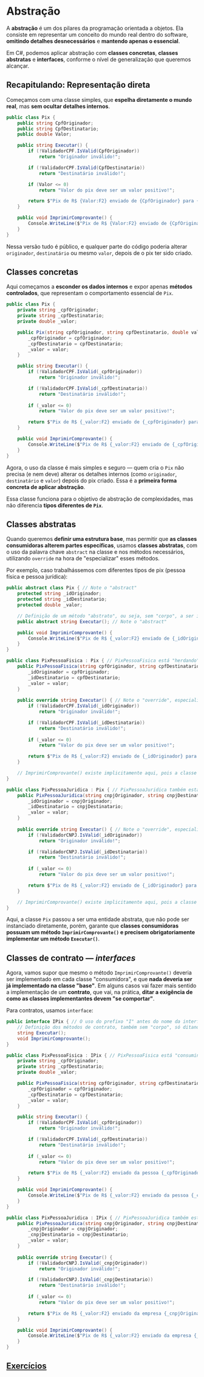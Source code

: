 # Abstração

A **abstração** é um dos pilares da programação orientada a objetos. Ela consiste em representar um conceito do mundo real dentro do software, **omitindo detalhes desnecessários** e **mantendo apenas o essencial**.

Em C#, podemos aplicar abstração com **classes concretas**, **classes abstratas** e **interfaces**, conforme o nível de generalização que queremos alcançar.

## Recapitulando: Representação direta

Começamos com uma classe simples, que **espelha diretamente o mundo real**, mas **sem ocultar detalhes internos**.

```csharp
public class Pix {
    public string CpfOriginador;
    public string CpfDestinatario;
    public double Valor;

    public string Executar() {
        if (!ValidadorCPF.IsValid(CpfOriginador))
            return "Originador inválido!";

        if (!ValidadorCPF.IsValid(CpfDestinatario))
            return "Destinatário inválido!";

        if (Valor <= 0)
            return "Valor do pix deve ser um valor positivo!";

        return $"Pix de R$ {Valor:F2} enviado de {CpfOriginador} para {CpfDestinatario}.";
    }

    public void ImprimirComprovante() {
        Console.WriteLine($"Pix de R$ {Valor:F2} enviado de {CpfOriginador} para {CpfDestinatario}.");
    }
}
```

Nessa versão tudo é público, e qualquer parte do código poderia alterar `originador`, `destinatário` ou mesmo `valor`, depois de o pix ter sido criado.

## Classes concretas

Aqui começamos a **esconder os dados internos** e expor apenas **métodos controlados**, que representam o comportamento essencial de `Pix`.

```csharp
public class Pix {
    private string _cpfOriginador;
    private string _cpfDestinatario;
    private double _valor;

    public Pix(string cpfOriginador, string cpfDestinatario, double valor) {
        _cpfOriginador = cpfOriginador;
        _cpfDestinatario = cpfDestinatario;
        _valor = valor;
    }

    public string Executar() {
        if (!ValidadorCPF.IsValid(_cpfOriginador))
            return "Originador inválido!";

        if (!ValidadorCPF.IsValid(_cpfDestinatario))
            return "Destinatário inválido!";
        
        if (_valor <= 0)
            return "Valor do pix deve ser um valor positivo!";

        return $"Pix de R$ {_valor:F2} enviado de {_cpfOriginador} para {_cpfDestinatario}.";
    }

    public void ImprimirComprovante() {
        Console.WriteLine($"Pix de R$ {_valor:F2} enviado de {_cpfOriginador} para {_cpfDestinatario}.");
    }
}
```

Agora, o uso da classe é mais simples e seguro — quem cria o `Pix` não precisa (e nem deve) alterar os detalhes internos (como `originador`, `destinatário` e `valor`) depois do pix criado. Essa é a **primeira forma concreta de aplicar abstração**.

Essa classe funciona para o objetivo de abstração de complexidades, mas não diferencia **tipos diferentes de `Pix`**.

## Classes abstratas

Quando queremos **definir uma estrutura base**, mas permitir que **as classes consumidoras alterem partes específicas**, usamos **classes abstratas**, com o uso da palavra chave `abstract` na classe e nos métodos necessários, utilizando `override` na hora de "especializar" esses métodos.

Por exemplo, caso trabalhássemos com diferentes tipos de pix (pessoa física e pessoa jurídica):

```csharp
public abstract class Pix { // Note o "abstract"
    protected string _idOriginador;
    protected string _idDestinatario;
    protected double _valor;

    // Definição de um método "abstrato", ou seja, sem "corpo", a ser implementado por quem "consumir" a classe abstrata
    public abstract string Executar(); // Note o "abstract"

    public void ImprimirComprovante() {
        Console.WriteLine($"Pix de R$ {_valor:F2} enviado de {_idOriginador} para {_idDestinatario}.");
    }
}

public class PixPessoaFisica : Pix { // PixPessoaFisica está "herdando" de Pix
    public PixPessoaFisica(string cpfOriginador, string cpfDestinatario, double valor) {
        _idOriginador = cpfOriginador;
        _idDestinatario = cpfDestinatario;
        _valor = valor;
    }
    
    public override string Executar() { // Note o "override", especializando o método "abstract" definido na classe abstrata Pix
        if (!ValidadorCPF.IsValid(_idOriginador))
            return "Originador inválido!";

        if (!ValidadorCPF.IsValid(_idDestinatario))
            return "Destinatário inválido!";
        
        if (_valor <= 0)
            return "Valor do pix deve ser um valor positivo!";

        return $"Pix de R$ {_valor:F2} enviado de {_idOriginador} para {_idDestinatario}.";
    }

    // ImprimirComprovante() existe implicitamente aqui, pois a classe abstrata Pix o declarou
}

public class PixPessoaJuridica : Pix { // PixPessoaJuridica também está "consumindo" (ou "herdando de") Pix
    public PixPessoaJuridica(string cnpjOriginador, string cnpjDestinatario, double valor) {
        _idOriginador = cnpjOriginador;
        _idDestinatario = cnpjDestinatario;
        _valor = valor;
    }
    
    public override string Executar() { // Note o "override", especializando o método "abstract" definido na classe abstrata Pix
        if (!ValidadorCNPJ.IsValid(_idOriginador))
            return "Originador inválido!";

        if (!ValidadorCNPJ.IsValid(_idDestinatario))
            return "Destinatário inválido!";
        
        if (_valor <= 0)
            return "Valor do pix deve ser um valor positivo!";

        return $"Pix de R$ {_valor:F2} enviado de {_idOriginador} para {_idDestinatario}.";
    }

    // ImprimirComprovante() existe implicitamente aqui, pois a classe abstrata Pix o declarou
}
```

Aqui, a classe `Pix` passou a ser uma entidade abstrata, que não pode ser instanciado diretamente, porém, garante que **classes consumidoras possuam um método `ImprimirComprovante()` e precisem obrigatoriamente implementar um método `Executar()`**.

## Classes de contrato — *interfaces*

Agora, vamos supor que mesmo o método `ImprimirComprovante()` deveria ser implementado em cada classe "consumidora", e que **nada deveria ser já implementado na classe "base"**. Em alguns casos vai fazer mais sentido a implementação de um **contrato**, que vai, na prática, **ditar a exigência de como as classes implementantes devem "se comportar"**.  

Para contratos, usamos `interface`:

```csharp
public interface IPix { // O uso do prefixo "I" antes do nome da interface é uma convenção comum em C#
    // Definição dos métodos de contrato, também sem "corpo", só ditando como devem ser implementados por quem "consumir" a interface
    string Executar();
    void ImprimirComprovante();
}

public class PixPessoaFisica : IPix { // PixPessoaFisica está "consumindo" (ou "implementando") IPix
    private string _cpfOriginador;
    private string _cpfDestinatario;
    private double _valor;

    public PixPessoaFisica(string cpfOriginador, string cpfDestinatario, double valor) {
        _cpfOriginador = cpfOriginador;
        _cpfDestinatario = cpfDestinatario;
        _valor = valor;
    }

    public string Executar() {
        if (!ValidadorCPF.IsValid(_cpfOriginador))
            return "Originador inválido!";

        if (!ValidadorCPF.IsValid(_cpfDestinatario))
            return "Destinatário inválido!";
        
        if (_valor <= 0)
            return "Valor do pix deve ser um valor positivo!";

        return $"Pix de R$ {_valor:F2} enviado da pessoa {_cpfOriginador} para a pessoa {_cpfDestinatario}.";
    }

    public void ImprimirComprovante() {
        Console.WriteLine($"Pix de R$ {_valor:F2} enviado da pessoa {_cpfOriginador} para a pessoa {_cpfDestinatario}.");
    }
}

public class PixPessoaJuridica : IPix { // PixPessoaJuridica também está "consumindo" (ou "implementando") IPix
    public PixPessoaJuridica(string cnpjOriginador, string cnpjDestinatario, double valor) {
        _cnpjOriginador = cnpjOriginador;
        _cnpjDestinatario = cnpjDestinatario;
        _valor = valor;
    }
    
    public override string Executar() {
        if (!ValidadorCNPJ.IsValid(_cnpjOriginador))
            return "Originador inválido!";

        if (!ValidadorCNPJ.IsValid(_cnpjDestinatario))
            return "Destinatário inválido!";
        
        if (_valor <= 0)
            return "Valor do pix deve ser um valor positivo!";

        return $"Pix de R$ {_valor:F2} enviado da empresa {_cnpjOriginador} para a empresa {_cnpjDestinatario}.";
    }

    public void ImprimirComprovante() {
        Console.WriteLine($"Pix de R$ {_valor:F2} enviado da empresa {_cnpjOriginador} para a empresa {_cnpjDestinatario}.");
    }
}
```

## [Exercícios](02-exercicios.md)
